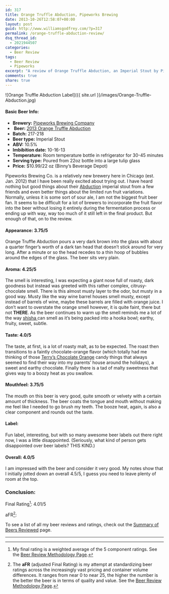 ```yaml
---
id: 317
title: Orange Truffle Abduction, Pipeworks Brewing
date: 2013-10-26T12:58:07+00:00
layout: post
guid: http://www.williamsgodfrey.com/?p=317
permalink: /orange-truffle-abduction-review/
dsq_thread_id:
  - 2021944507
categories:
  - Beer Review
tags:
  - Beer Review
  - Pipeworks
excerpt: "A review of Orange Truffle Abduction, an Imperial Stout by Pipeworks Brewing."
comments: true
share: true
---
```


![Orange Truffle Abduction Label]({{ site.url }}/images/Orange-Truffle-Abduction.jpg)

#### Basic Beer Info:

  * **Brewery:**&nbsp;[Pipeworks Brewing Company](http://pdubs.net/)
  * &nbsp;**Beer:**&nbsp;<a href="http://pdubs.net/ota" target="_blank">2013&nbsp;Orange Truffle Abduction</a>
  * **Batch:** 217-218
  * **Beer type:** Imperial Stout
  * **ABV:** 10.5%
  * **Imbibition date:** 10-16-13
  * **Temperature:** Room temperature bottle in refrigerator for 30-45 minutes
  * **Serving type:** Poured from 22oz bottle into a large tulip glass
  * **Price:** $10.99/22 oz (Binny&#8217;s Beverage Depot)

Pipeworks Brewing Co. is a relatively new brewery here in Chicago (est. Jan. 2012) that I have been really excited about trying out. I have heard nothing but good things about their <a href="http://pdubs.net/abd" target="_blank">Abduction</a> imperial stout from a few friends and even better things about the limited run fruit variations. Normally, unless it is some sort of sour ale, I am not the biggest fruit beer fan. It seems to be difficult for a lot of brewers to incorporate the fruit flavor into the beer without losing it entirely during the fermentation process or ending up with way, way too much of it still left in the final product. But enough of that, on to the review.

#### Appearance: 3.75/5
  
Orange Truffle Abduction pours a very dark brown into the glass with about a quarter finger&#8217;s worth of a dark tan head that doesn&#8217;t stick around for very long. After a minute or so the head recedes to a thin hoop of bubbles around the edges of the glass. The beer sits very plain.

#### Aroma: 4.25/5 
  
The smell is interesting, I was expecting a giant nose full of roasty, dark goodness but instead was greeted with this rather complex, citrusy-chocolate smell. There is this almost musty layer to the odor, but musty in a good way. Musty like the way wine barrel houses smell musty, except instead of barrels of wine, maybe these barrels are filled with orange juice. I don&#8217;t want to overstate the orange smell however, it is quite faint, there but not **THERE**. As the beer continues to warm up the smell reminds me a lot of the way <a href="http://en.wikipedia.org/wiki/Mu%E2%80%98assel" target="_blank">shisha </a>can smell as it&#8217;s being packed into a hooka bowl; earthy, fruity, sweet, subtle.

#### Taste: 4.0/5
  
The taste, at first, is a lot of roasty malt, as to be expected. The roast then transitions to a faintly chocolate-orange flavor (which totally had me thinking of those <a href="http://en.wikipedia.org/wiki/Terry's_Chocolate_Orange" target="_blank">Terry&#8217;s Chocolate Orange</a> candy things that always seemed to find their way into my parents&#8217; house around the holidays), a sweet and earthy chocolate. Finally there is a tad of malty sweetness that gives way to a boozy heat as you swallow.

#### Mouthfeel: 3.75/5
  
The mouth on this beer is very good, quite smooth or velvety with a certain amount of thickness. The beer coats the tongue and mouth without making me feel like I needed to go brush my teeth. The booze heat, again, is also a clear component and rounds out the taste.

#### Label:

Fun label, interesting, but with so many awesome beer labels out there right now, I was a little disappointed. (Seriously, what kind of person gets disappointed over beer labels? THIS KIND.)

#### Overall: 4.0/5 
  
I am impressed with the beer and consider it very good. My notes show that I initially jotted down an overall 4.5/5, I guess you need to leave plenty of room at the top.

### Conclusion:

Final Rating[^1]: 4.01/5

aFR[^2]:  

To see a list of all my beer reviews and ratings, check out the [Summary of Beers Reviewed](http://www.williamsgodfrey.com/summary-beers-reviewed-scores/ "All reviewed beers and their ratings") page.

---

[^1]: My final rating is a weighted average of the 5 component ratings. See the [Beer Review Methodology Page](http://www.williamsgodfrey.com/beer-review-methodology/ "Beer Review Methodology").
[^2]: The **aFR** (adjusted Final Rating) is my attempt at standardizing beer ratings across the increasingly vast pricing and container volume differences. It ranges from near 0 to near 25, the higher the number is the better the beer is in terms of quality and value. See the [Beer Review Methodology Page](http://www.williamsgodfrey.com/beer-review-methodology/ "Beer Review Methodology").
